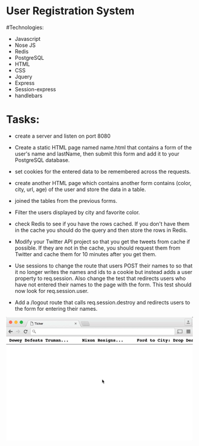 # User Registration System

#Technologies:
  * Javascript
  * Nose JS
  * Redis
  * PostgreSQL
  * HTML
  * CSS
  * Jquery
  * Express
  * Session-express
  * handlebars

# Tasks:
  * create a server and listen on port 8080
  * Create a static HTML page named name.html that contains a form of the user's name and lastName, then submit this form and add it to your PostgreSQL database.
  * set cookies for the entered data to be remembered across the requests.
  * create another HTML page which contains another form contains (color, city, url, age) of the user and store the data in a table.
  * joined the tables from the previous forms.
  * Filter the users displayed by city and favorite color.
  * check Redis to see if you have the rows cached. If you don't have them in the cache you should do the query and then store the rows in Redis.
  * Modify your Twitter API project so that you get the tweets from cache if possible. If they are not in the cache, you should request them from Twitter and cache them for 10 minutes after you get them.
  * Use sessions to change the route that users POST their names to so that it no longer writes the names and ids to a cookie but     instead adds a user property to req.session. Also change the test that redirects users who have not entered their names to the page with the form. This test should now look for req.session.user.

  * Add a /logout route that calls req.session.destroy and redirects users to the form for entering their names.

<img src='ticker.gif'>
